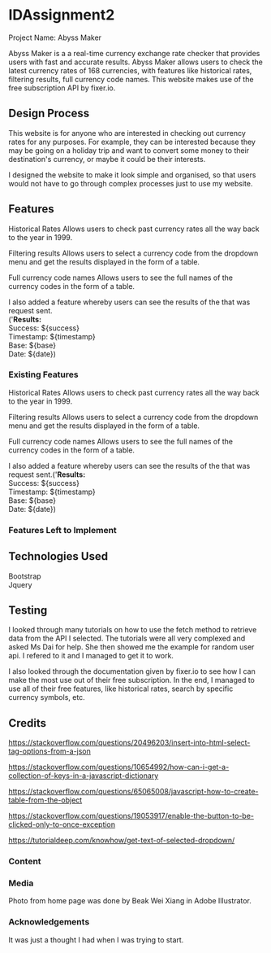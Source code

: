 # IDAssignment2
Project Name: Abyss Maker

Abyss Maker is a a real-time currency exchange rate checker that provides users with fast and accurate results. Abyss Maker allows users to check the latest currency rates of 168 currencies, with features like historical rates, filtering results, full currency code names. This website makes use of the free subscription API by fixer.io. 

## Design Process
This website is for anyone who are interested in checking out currency rates for any purposes. For example, they can be interested because they may be going on a holiday trip and want to convert some money to their destination's currency, or maybe it could be their interests. 

I designed the website to make it look simple and organised, so that users would not have to go through complex processes just to use my website.

## Features
Historical Rates
Allows users to check past currency rates all the way back to the year in 1999.

Filtering results
Allows users to select a currency code from the dropdown menu and get the results displayed in the form of a table.

Full currency code names
Allows users to see the full names of the currency codes in the form of a table.

I also added a feature whereby users can see the results of the that was request sent.<br>('<strong>Results: </strong> <br> Success: ${success} <br> Timestamp: ${timestamp} <br> Base: ${base} <br> Date: ${date})

### Existing Features
Historical Rates
Allows users to check past currency rates all the way back to the year in 1999.

Filtering results
Allows users to select a currency code from the dropdown menu and get the results displayed in the form of a table.

Full currency code names
Allows users to see the full names of the currency codes in the form of a table.

I also added a feature whereby users can see the results of the that was request sent.('<strong>Results: </strong> <br> Success: ${success} <br> Timestamp: ${timestamp} <br> Base: ${base} <br> Date: ${date})

### Features Left to Implement

## Technologies Used
Bootstrap <br>
Jquery

## Testing
I looked through many tutorials on how to use the fetch method to retrieve data from the API I selected. The tutorials were all very complexed and asked Ms Dai for help. She then showed me the example for random user api. I refered to it and I managed to get it to work. 

I also looked through the documentation given by fixer.io to see how I can make the most use out of their free subscription. In the end, I managed to use all of their free features, like historical rates, search by specific currency symbols, etc.

## Credits
https://stackoverflow.com/questions/20496203/insert-into-html-select-tag-options-from-a-json

https://stackoverflow.com/questions/10654992/how-can-i-get-a-collection-of-keys-in-a-javascript-dictionary

https://stackoverflow.com/questions/65065008/javascript-how-to-create-table-from-the-object

https://stackoverflow.com/questions/19053917/enable-the-button-to-be-clicked-only-to-once-exception

https://tutorialdeep.com/knowhow/get-text-of-selected-dropdown/

### Content

### Media
Photo from home page was done by Beak Wei Xiang in Adobe Illustrator.

### Acknowledgements
It was just a thought I had when I was trying to start.
